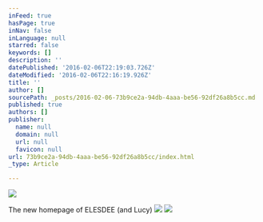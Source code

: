 ```yaml
---
inFeed: true
hasPage: true
inNav: false
inLanguage: null
starred: false
keywords: []
description: ''
datePublished: '2016-02-06T22:19:03.726Z'
dateModified: '2016-02-06T22:16:19.926Z'
title: ''
author: []
sourcePath: _posts/2016-02-06-73b9ce2a-94db-4aaa-be56-92df26a8b5cc.md
published: true
authors: []
publisher:
  name: null
  domain: null
  url: null
  favicon: null
url: 73b9ce2a-94db-4aaa-be56-92df26a8b5cc/index.html
_type: Article

---
```

![](https://the-grid-user-content.s3-us-west-2.amazonaws.com/3df2d003-071a-4352-bbd4-f50936e6c9bc.jpg)

The new homepage of ELESDEE (and Lucy)
![](https://the-grid-user-content.s3-us-west-2.amazonaws.com/9acb372f-700e-4a68-98fe-42dd01268cad.JPG)
![](https://the-grid-user-content.s3-us-west-2.amazonaws.com/1bb44dc4-9bdf-426b-9883-b85afc426d78.JPG)